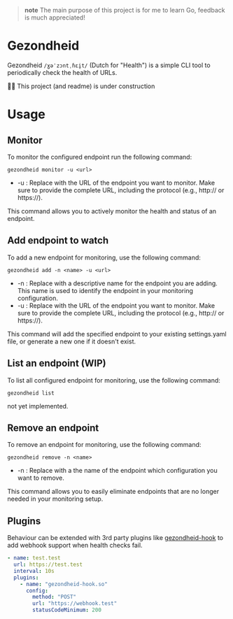 > **note**
> The main purpose of this project is for me to learn Go, feedback is much appreciated!

# Gezondheid

Gezondheid `/ɣəˈzɔntˌɦɛi̯t/` (Dutch for "Health") is a simple CLI tool to periodically check the health of URLs.

👷‍♂️ This project (and readme) is under construction

# Usage

## Monitor
To monitor the configured endpoint run the following command: 
```shell
gezondheid monitor -u <url>
```

- -u <url>: Replace <url> with the URL of the endpoint you want to monitor. Make sure to provide the complete URL, including the protocol (e.g., http:// or https://).

This command allows you to actively monitor the health and status of an endpoint.

## Add endpoint to watch
To add a new endpoint for monitoring, use the following command: 
```shell
gezondheid add -n <name> -u <url>
```

- -n <name>: Replace <name> with a descriptive name for the endpoint you are adding. This name is used to identify the endpoint in your monitoring configuration.
- -u <url>: Replace <url> with the URL of the endpoint you want to monitor. Make sure to provide the complete URL, including the protocol (e.g., http:// or https://).

This command will add the specified endpoint to your existing settings.yaml file, or generate a new one if it doesn't exist.

## List an endpoint (WIP)
To list all configured endpoint for monitoring, use the following command: 
```shell
gezondheid list
```

not yet implemented.

## Remove an endpoint
To remove an endpoint for monitoring, use the following command: 
```shell
gezondheid remove -n <name>
```

- -n <name>: Replace <name> with a the name of the endpoint which configuration you want to remove.

This command allows you to easily eliminate endpoints that are no longer needed in your monitoring setup.

## Plugins

Behaviour can be extended with 3rd party plugins like [gezondheid-hook](https://github.com/LiamEderzeel/gezondheid-hook) to add webhook support when health checks fail.

```yaml
- name: test.test
  url: https://test.test
  interval: 10s
  plugins:
    - name: "gezondheid-hook.so"
      config:
        method: "POST"
        url: "https://webhook.test"
        statusCodeMinimum: 200
```
